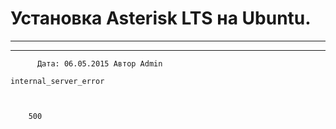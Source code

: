 #                 	Установка Asterisk LTS на Ubuntu.                	  
***            ***

			
            
		

    




	
    	  Дата: 06.05.2015 Автор Admin  
	
    internal_server_error
    
    
    
        500
    
